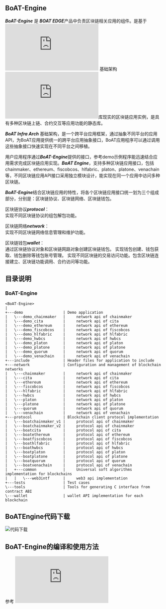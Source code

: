 ## BoAT-Engine

***BoAT-Engine*** 是 ***BOAT EDGE***产品中负责区块链相关应用的组件。是基于![***BoAT Infra Arch***](https://github.com/phengao/hello-world/blob/master/docs/BoAT_Overall_Design_cn.md) 基础架构![***BoAT-SupportLayer***](https://github.com/aitos-io/BoAT-SupportLayer/blob/main/README_cn.md)库现实的区块链应用实例，是具有多种区块链上链、合约交互等应用功能的静态库。

***BoAT Infra Arch*** 基础架构，是一个跨平台应用框架，通过抽象不同平台的应用API，为BoAT应用提供统一的跨平台应用抽象接口，BoAT应用程序可以通过调用这些抽象接口快速实现在不同平台之间移植。

用户应用程序通过***BoAT-Engine***提供的接口，参考demo示例程序能迅速结合应用需求完成区块链应用实现。***BaAT Engine***，支持多种区块链应用接口，包括chainmaker、ethereum、fiscobcos、hlfabric、platon、platone、venachain  等，不同区块链应用API接口采用独立模块设计，能实现在同一个应用中访问多种区块链。

***BoAT-Engine***结合区块链应用的特性，将各个区块链应用接口统一划为三个组成部分，分别是：区块链协议、区块链网络、区块链钱包。

区块链协议***protocol***：  
  实现不同区块链协议的组包解包功能。

区块链网络***network***：  
  实现不同区块链网络信息管理和维护功能。

区块链钱包***wallet***：  
  通过区块链协议对象和区块链网路对象创建区块链钱包。
  实现钱包创建、钱包获取、钱包删除等钱包账号管理。
  实现不同区块链的交易访问功能。包含区块链连接建立、区块链功能调用、合约访问等功能。

## 目录说明
### BoAT-Engine
```
<BoAT-Engine>
|
+---demo                  | Demo application
|   \---demo_chainmaker   |     network api of chainmaker
|   \---demo_cita         |     network api of cita
|   \---demo_ethereum     |     network api of ethereum
|   \---demo_fiscobcos    |     network api of fiscobcos
|   \---demo_hlfabric     |     network api of hlfabric
|   \---demo_hwbcs        |     network api of hwbcs
|   \---demo_platon       |     network api of platon
|   \---demo_platone      |     network api of platone
|   \---demo_quorum       |     network api of quorum
|   \---demo_venachain    |     network api of venachain
+---include               | Header files for application to include
+---network               | Configuration and management of blockchain networks
|   \---chainmaker        |     network api of chainmaker
|   \---cita              |     network api of cita
|   \---ethereum          |     network api of ethereum
|   \---fiscobcos         |     network api of fiscobcos
|   \---hlfabric          |     network api of hlfabric
|   \---hwbcs             |     network api of hwbcs
|   \---platon            |     network api of platon
|   \---platone           |     network api of platone
|   \---quorum            |     network api of quorum
|   \---venachain         |     network api of venachain
+---protocol              | Blockchain client protocol implementation
|   \---boatchainmaker_v1 |     protocol api of chainmaker
|   \---boatchainmaker_v2 |     protocol api of chainmaker
|   \---boatcita          |     protocol api of cita
|   \---boatethereum      |     protocol api of ethereum
|   \---boatfiscobcos     |     protocol api of fiscobcos
|   \---boathlfabric      |     protocol api of hlfabric
|   \---boathwbcs         |     protocol api of hwbcs
|   \---boatplaton        |     protocol api of platon
|   \---boatplatone       |     protocol api of platone
|   \---boatquorum        |     protocol api of quorum
|   \---boatvenachain     |     protocol api of venachain
|   +---common            |     Universal soft algorithms implementation for blockchains
|   |   \---web3intf      |     web3 api implementation
+---tests                 | Test cases
\---tools                 | Tools for generating C interface from contract ABI
\---wallet                | wallet API implementation for each blockchain
```
## BoATEngine代码下载
![代码下载](https://github.com/aitos-io/BoAT-SupportLayer/releases/tag/BoAT-SupportLayer-v3.1.0)

## BoAT-Engine的编译和使用方法
参考 ![***BoATEngine***编译和使用方法](https://github.com/aitos-io/BoAT-ProjectTemplate/blob/dev/README_cn.md)
